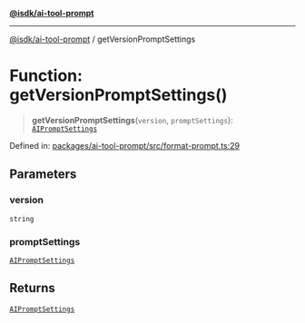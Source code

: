[**@isdk/ai-tool-prompt**](../README.md)

***

[@isdk/ai-tool-prompt](../globals.md) / getVersionPromptSettings

# Function: getVersionPromptSettings()

> **getVersionPromptSettings**(`version`, `promptSettings`): [`AIPromptSettings`](../interfaces/AIPromptSettings.md)

Defined in: [packages/ai-tool-prompt/src/format-prompt.ts:29](https://github.com/isdk/ai-tool-prompt.js/blob/eeec85b9b223b655246c647bdd3056a0c12f08bc/src/format-prompt.ts#L29)

## Parameters

### version

`string`

### promptSettings

[`AIPromptSettings`](../interfaces/AIPromptSettings.md)

## Returns

[`AIPromptSettings`](../interfaces/AIPromptSettings.md)
